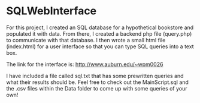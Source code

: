 # SQLWebInterface
For this project, I created an SQL database for a hypothetical bookstore and populated it with data. From there, I created a backend php file (query.php) to communicate with that database. I then wrote a small html file (index.html) for a user interface so that you can type SQL queries into a text box.

The link for the interface is: http://www.auburn.edu/~wpm0026

I have included a file called sql.txt that has some prewritten queries and what their results should be. Feel free to check out the MainScript.sql and the .csv files within the Data folder to come up with some queries of your own!

